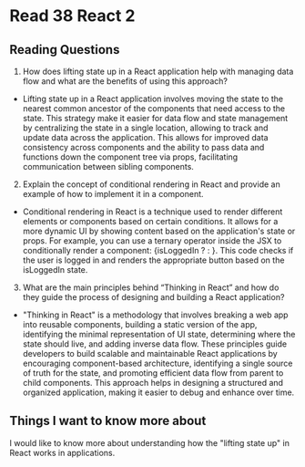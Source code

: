 # Read 38 React 2

## Reading Questions
1. How does lifting state up in a React application help with managing data flow and what are the benefits of using this approach?
* Lifting state up in a React application involves moving the state to the nearest common ancestor of the components that need access to the state. This strategy make it easier for data flow and state management by centralizing the state in a single location, allowing to track and update data across the application. This allows for improved data consistency across components and the ability to pass data and functions down the component tree via props, facilitating communication between sibling components.

2. Explain the concept of conditional rendering in React and provide an example of how to implement it in a component.
* Conditional rendering in React is a technique used to render different elements or components based on certain conditions. It allows for a more dynamic UI by showing content based on the application's state or props. For example, you can use a ternary operator inside the JSX to conditionally render a component: {isLoggedIn ? <LogoutButton /> : <LoginButton />}. This code checks if the user is logged in and renders the appropriate button based on the isLoggedIn state.

3. What are the main principles behind “Thinking in React” and how do they guide the process of designing and building a React application?
* "Thinking in React" is a methodology that involves breaking a web app into reusable components, building a static version of the app, identifying the minimal representation of UI state, determining where the state should live, and adding inverse data flow. These principles guide developers to build scalable and maintainable React applications by encouraging component-based architecture, identifying a single source of truth for the state, and promoting efficient data flow from parent to child components. This approach helps in designing a structured and organized application, making it easier to debug and enhance over time.

## Things I want to know more about
I would like to know more about understanding how the "lifting state up" in React works in applications. 